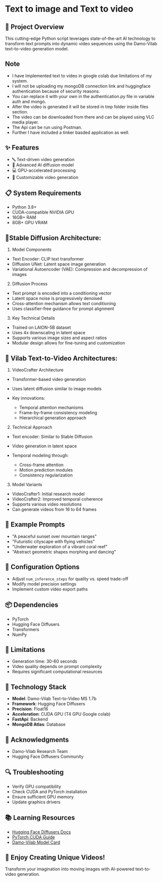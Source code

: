 
# Text to image and Text to video

## 🚀 Project Overview
This cutting-edge Python script leverages state-of-the-art AI technology to transform text prompts into dynamic video sequences using the Damo-Vilab text-to-video generation model.

## Note
- I have Implemented text to video in google colab due limitations of my system.
- I will not be uploading my mongoDB connection link and huggingface authentication because of security reasons.
- You can replace it with your own in the authentication.py file in variable auth and mongo.
- After the video is generated it will be stored in tmp folder inside files section.
- The video can be downloaded from there and can be played using VLC media player.
- The Api can be run using Postman.
- Further I have included a tinker basded application as well. 

## ✨ Features
- 🔤 Text-driven video generation
- 🤖 Advanced AI diffusion model
- 💻 GPU-accelerated processing
- 🎥 Customizable video generation

## 📋 System Requirements
- Python 3.8+
- CUDA-compatible NVIDIA GPU
- 16GB+ RAM
- 8GB+ GPU VRAM

## 🤖Stable Diffusion Architecture:

1. Model Components

- Text Encoder: CLIP text transformer
- Diffusion UNet: Latent space image generation
- Variational Autoencoder (VAE): Compression and decompression of images

2. Diffusion Process

- Text prompt is encoded into a conditioning vector
- Latent space noise is progressively denoised
- Cross-attention mechanism allows text conditioning
- Uses classifier-free guidance for prompt alignment


3. Key Technical Details

- Trained on LAION-5B dataset
- Uses 4x downscaling in latent space
- Supports various image sizes and aspect ratios
- Modular design allows for fine-tuning and customization

## 🤖 Vilab Text-to-Video Architectures:

1. VideoCrafter Architecture

- Transformer-based video generation
- Uses latent diffusion similar to image models
- Key innovations:

    - Temporal attention mechanisms
    - Frame-by-frame consistency modeling
    - Hierarchical generation approach

2. Technical Approach

- Text encoder: Similar to Stable Diffusion
- Video generation in latent space
- Temporal modeling through:

    - Cross-frame attention
    - Motion prediction modules
    - Consistency regularization

3. Model Variants

- VideoCrafter1: Initial research model
- VideoCrafter2: Improved temporal coherence
- Supports various video resolutions
- Can generate videos from 16 to 64 frames



## 🎨 Example Prompts
- "A peaceful sunset over mountain ranges"
- "Futuristic cityscape with flying vehicles"
- "Underwater exploration of a vibrant coral reef"
- "Abstract geometric shapes morphing and dancing"

## 🔧 Configuration Options
- Adjust `num_inference_steps` for quality vs. speed trade-off
- Modify model precision settings
- Implement custom video export paths

## 📦 Dependencies
- PyTorch
- Hugging Face Diffusers
- Transformers
- NumPy

## 🚧 Limitations
- Generation time: 30-60 seconds
- Video quality depends on prompt complexity
- Requires significant computational resources

## 🔬 Technology Stack
- **Model**: Damo-Vilab Text-to-Video MS 1.7b
- **Framework**: Hugging Face Diffusers
- **Precision**: Float16
- **Acceleration**: CUDA GPU (T4 GPU Google colab)
- **FastApi**: Backend
- **MongoDB Atlas**: Database 

## 🙏 Acknowledgments
- Damo-Vilab Research Team
- Hugging Face Diffusers Community

## 🔍 Troubleshooting
- Verify GPU compatibility
- Check CUDA and PyTorch installation
- Ensure sufficient GPU memory
- Update graphics drivers

## 📚 Learning Resources
- [Hugging Face Diffusers Docs](https://huggingface.co/docs/diffusers)
- [PyTorch CUDA Guide](https://pytorch.org/get-started/locally/)
- [Damo-Vilab Model Card](https://huggingface.co/damo-vilab/text-to-video-ms-1.7b)

## 🎉 Enjoy Creating Unique Videos!
Transform your imagination into moving images with AI-powered text-to-video generation.